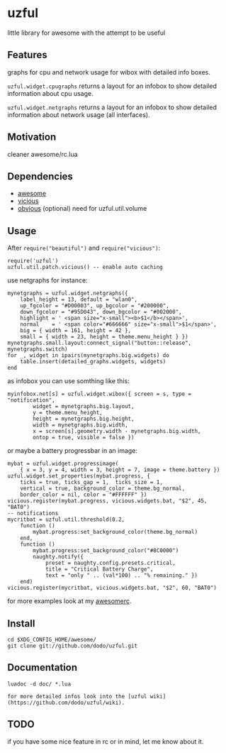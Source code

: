# uzful

little library for awesome with the attempt to be useful

## Features

graphs for cpu and network usage for wibox with detailed info boxes.

`uzful.widget.cpugraphs` returns a layout for an infobox to show detailed information about cpu usage.

`uzful.widget.netgraphs` returns a layout for an infobox to show detailed information about network usage (all interfaces).

## Motivation

cleaner awesome/rc.lua

## Dependencies

* [awesome](http://awesome.naquadah.org/)
* [vicious](http://git.sysphere.org/vicious/)
* [obvious](http://git.mercenariesguild.net/?p=obvious.git) (optional) need for uzful.util.volume

## Usage

After `require("beautiful")` and `require("vicious")`:

    require('uzful')
    uzful.util.patch.vicious() -- enable auto caching

use netgraphs for instance:

    mynetgraphs = uzful.widget.netgraphs({
        label_height = 13, default = "wlan0",
        up_fgcolor = "#D00003", up_bgcolor = "#200000",
        down_fgcolor = "#95D043", down_bgcolor = "#002000",
        highlight = ' <span size="x-small"><b>$1</b></span>',
        normal    = ' <span color="#666666" size="x-small">$1</span>',
        big = { width = 161, height = 42 },
        small = { width = 23, height = theme.menu_height } })
    mynetgraphs.small.layout:connect_signal("button::release", mynetgraphs.switch)
    for _, widget in ipairs(mynetgraphs.big.widgets) do
        table.insert(detailed_graphs.widgets, widgets)
    end

as infobox you can use somthing like this:

    myinfobox.net[s] = uzful.widget.wibox({ screen = s, type = "notification",
            widget = mynetgraphs.big.layout,
            y = theme.menu_height,
            height = mynetgraphs.big.height,
            width = mynetgraphs.big.width,
            x = screen[s].geometry.width - mynetgraphs.big.width,
            ontop = true, visible = false })

or maybe a battery progressbar in an image:

    mybat = uzful.widget.progressimage(
        { x = 3, y = 4, width = 3, height = 7, image = theme.battery })
    uzful.widget.set_properties(mybat.progress, {
        ticks = true, ticks_gap = 1,  ticks_size = 1,
        vertical = true, background_color = theme.bg_normal,
        border_color = nil, color = "#FFFFFF" })
    vicious.register(mybat.progress, vicious.widgets.bat, "$2", 45, "BAT0")
    -- notifications
    mycritbat = uzful.util.threshold(0.2,
        function ()
            mybat.progress:set_background_color(theme.bg_normal)
        end,
        function ()
            mybat.progress:set_background_color("#8C0000")
            naughty.notify({
                preset = naughty.config.presets.critical,
                title = "Critical Battery Charge",
                text = "only " .. (val*100) .. "% remaining." })
        end)
    vicious.register(mycritbat, vicious.widgets.bat, "$2", 60, "BAT0")

for more examples look at my [awesomerc](https://gist.github.com/818214).

## Install

    cd $XDG_CONFIG_HOME/awesome/
    git clone git://github.com/dodo/uzful.git

## Documentation

    luadoc -d doc/ *.lua

    for more detailed infos look into the [uzful wiki](https://github.com/dodo/uzful/wiki).

## TODO

if you have some nice feature in rc or in mind, let me know about it.
